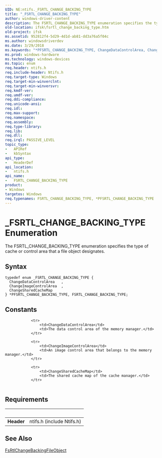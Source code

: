 ```yaml
---
UID: NE:ntifs._FSRTL_CHANGE_BACKING_TYPE
title: "_FSRTL_CHANGE_BACKING_TYPE"
author: windows-driver-content
description: The FSRTL_CHANGE_BACKING_TYPE enumeration specifies the type of cache or control area that a file object designates.
old-location: ifsk\fsrtl_change_backing_type.htm
old-project: ifsk
ms.assetid: 952812f4-5d29-4d1d-ab81-dd3a76a5f04c
ms.author: windowsdriverdev
ms.date: 3/29/2018
ms.keywords: "*PFSRTL_CHANGE_BACKING_TYPE, ChangeDataControlArea, ChangeImageControlArea, ChangeSharedCacheMap, FSRTL_CHANGE_BACKING_TYPE, FSRTL_CHANGE_BACKING_TYPE enumeration [Installable File System Drivers], PFSRTL_CHANGE_BACKING_TYPE, PFSRTL_CHANGE_BACKING_TYPE enumeration pointer [Installable File System Drivers], _FSRTL_CHANGE_BACKING_TYPE, contextstructures_f0bf2082-c88d-4f01-8e40-f7259e040ea6.xml, ifsk.fsrtl_change_backing_type, ntifs/ChangeDataControlArea, ntifs/ChangeImageControlArea, ntifs/ChangeSharedCacheMap, ntifs/FSRTL_CHANGE_BACKING_TYPE, ntifs/PFSRTL_CHANGE_BACKING_TYPE"
ms.prod: windows-hardware
ms.technology: windows-devices
ms.topic: enum
req.header: ntifs.h
req.include-header: Ntifs.h
req.target-type: Windows
req.target-min-winverclnt: 
req.target-min-winversvr: 
req.kmdf-ver: 
req.umdf-ver: 
req.ddi-compliance: 
req.unicode-ansi: 
req.idl: 
req.max-support: 
req.namespace: 
req.assembly: 
req.type-library: 
req.lib: 
req.dll: 
req.irql: PASSIVE_LEVEL
topic_type:
-	APIRef
-	kbSyntax
api_type:
-	HeaderDef
api_location:
-	ntifs.h
api_name:
-	FSRTL_CHANGE_BACKING_TYPE
product:
- Windows
targetos: Windows
req.typenames: FSRTL_CHANGE_BACKING_TYPE, *PFSRTL_CHANGE_BACKING_TYPE
---
```


# _FSRTL_CHANGE_BACKING_TYPE Enumeration
The FSRTL_CHANGE_BACKING_TYPE enumeration specifies the type of cache or control area that a file object designates.

## Syntax
```
typedef enum _FSRTL_CHANGE_BACKING_TYPE {
  ChangeDataControlArea   ,
  ChangeImageControlArea  ,
  ChangeSharedCacheMap
} *PFSRTL_CHANGE_BACKING_TYPE, FSRTL_CHANGE_BACKING_TYPE;
```

## Constants

<table>
            
                <tr>
                    <td>ChangeDataControlArea</td>
                    <td>The data control area of the memory manager.</td>
                </tr>
            
                <tr>
                    <td>ChangeImageControlArea</td>
                    <td>An image control area that belongs to the memory manager.</td>
                </tr>
            
                <tr>
                    <td>ChangeSharedCacheMap</td>
                    <td>The shared cache map of the cache manager.</td>
                </tr>
</table>


## Requirements
| &nbsp; | &nbsp; |
| ---- |:---- |
| **Header** | ntifs.h (include Ntifs.h) |

## See Also

<a href="https://msdn.microsoft.com/library/windows/hardware/ff545749">FsRtlChangeBackingFileObject</a>